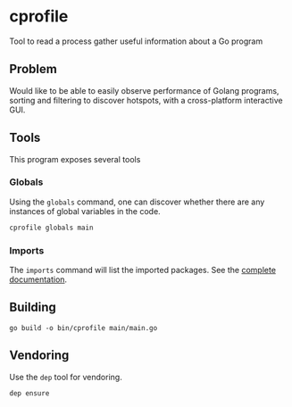 # cprofile

Tool to read a process gather useful information about a Go program

## Problem

Would like to be able to easily observe performance of Golang programs, sorting and filtering to discover hotspots, with a cross-platform interactive GUI.

## Tools

This program exposes several tools

### Globals

Using the `globals` command, one can discover whether there are any instances of global variables in the code.

```sh
cprofile globals main
```

### Imports

The `imports` command will list the imported packages.  See the [complete documentation](./cmd/imports.md).

## Building

`go build -o bin/cprofile main/main.go`

## Vendoring

Use the `dep` tool for vendoring.

`dep ensure`
